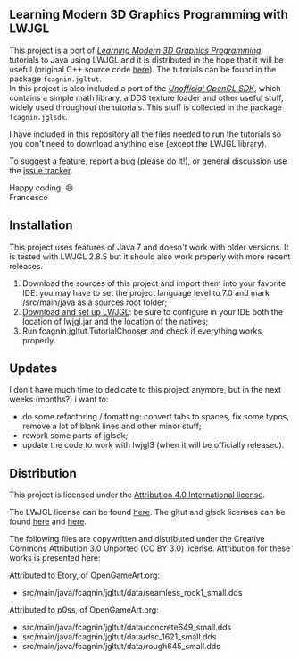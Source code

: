 Learning Modern 3D Graphics Programming with LWJGL
--------------------------------------------------
This project is a port of *[Learning Modern 3D Graphics Programming](http://www.arcsynthesis.org/gltut/index.html)* tutorials to Java using LWJGL and it is distributed in the hope that it will be useful (original C++ source code [here](https://bitbucket.org/alfonse/gltut/wiki/Home)). The tutorials can be found in the package `fcagnin.jgltut`.  
In this project is also included a port of the *[Unofficial OpenGL SDK](https://bitbucket.org/alfonse/unofficial-opengl-sdk/wiki/Home)*, which contains a simple math library, a DDS texture loader and other useful stuff, widely used throughout the tutorials. This stuff is collected in the package `fcagnin.jglsdk`.

I have included in this repository all the files needed to run the tutorials so you don't need to download anything else (except the LWJGL library).

To suggest a feature, report a bug (please do it!), or general discussion use the [issue tracker](https://github.com/integeruser/jgltut/issues).

Happy coding! :smile:  
Francesco

Installation
------------
This project uses features of Java 7 and doesn't work with older versions. It is tested with LWJGL 2.8.5 but it should also work properly with more recent releases.

1. Download the sources of this project and import them into your favorite IDE: you may have to set the project language level to 7.0 and mark /src/main/java as a sources root folder;
2. [Download and set up LWJGL](http://lwjgl.org/wiki/index.php?title=Downloading_and_Setting_Up_LWJGL): be sure to configure in your IDE both the location of lwjgl.jar and the location of the natives;
3. Run fcagnin.jgltut.TutorialChooser and check if everything works properly.

Updates
-------
I don't have much time to dedicate to this project anymore, but in the next weeks (months?) i want to:

- do some refactoring / fomatting: convert tabs to spaces, fix some typos, remove a lot of blank lines and other minor stuff;
- rework some parts of jglsdk;
- update the code to work with lwjgl3 (when it will be officially released).

Distribution
------------
This project is licensed under the [Attribution 4.0 International license](http://creativecommons.org/licenses/by/4.0/).

The LWJGL license can be found [here](http://lwjgl.org/license.php).
The gltut and glsdk licenses can be found [here](https://bitbucket.org/alfonse/gltut/raw/3ee6f3dd04a7/License.txt) and
[here](https://bitbucket.org/alfonse/unofficial-opengl-sdk/raw/1893b6e851b9/License.txt).

The following files are copywritten and distributed under the Creative Commons Attribution 3.0 Unported (CC BY 3.0) license. Attribution for these works is presented here:

Attributed to Etory, of OpenGameArt.org:

- src/main/java/fcagnin/jgltut/data/seamless\_rock1_small.dds

Attributed to p0ss, of OpenGameArt.org:

- src/main/java/fcagnin/jgltut/data/concrete649_small.dds
- src/main/java/fcagnin/jgltut/data/dsc\_1621_small.dds
- src/main/java/fcagnin/jgltut/data/rough645_small.dds